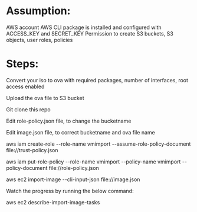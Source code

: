 Assumption:
===========
AWS account
AWS CLI package is installed and configured with ACCESS_KEY and SECRET_KEY
Permission to create S3 buckets, S3 objects, user roles, policies

Steps:
=========
Convert your iso to ova with required packages, number of interfaces, root access enabled

Upload the ova file to S3 bucket

Git clone this repo

Edit role-policy.json file, to change the bucketname

Edit image.json file, to correct bucketname and ova file name

aws iam create-role --role-name vmimport --assume-role-policy-document file://trust-policy.json

aws iam put-role-policy --role-name vmimport --policy-name vmimport --policy-document file://role-policy.json

aws ec2 import-image --cli-input-json file://image.json

Watch the progress by running the below command:

aws ec2 describe-import-image-tasks
